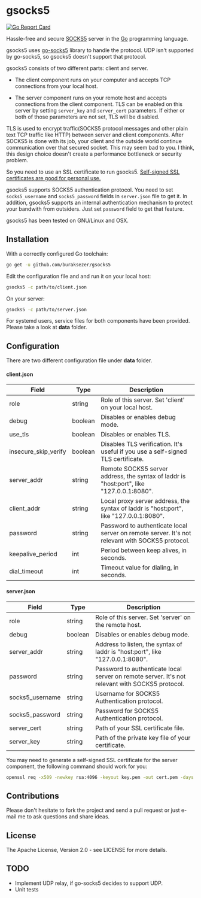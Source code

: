 gsocks5
=======

[![Go Report Card](https://goreportcard.com/badge/github.com/buraksezer/gsocks5)](https://goreportcard.com/report/github.com/buraksezer/gsocks5)

Hassle-free and secure [SOCKS5](https://en.wikipedia.org/wiki/SOCKS) server in the [Go](https://golang.org) programming language.

gsocks5 uses [go-socks5](https://github.com/armon/go-socks5) library to handle the protocol. UDP isn't supported by go-socks5, so gsocks5 doesn't support that protocol.

gsocks5 consists of two different parts: client and server.

* The client component runs on your computer and accepts TCP connections from your local host.

* The server component runs on your remote host and accepts connections from the client component. TLS can be enabled on this server by setting `server_key` and `server_cert` parameters. If either or both of those parameters are not set, TLS will be disabled.

TLS is used to encrypt traffic(SOCKS5 protocol messages and other plain text TCP traffic like HTTP) between server and client components. After SOCKS5 is done with its job, your client and the outside world continue communication over that secured socket. This may seem bad to you. I think, this design choice doesn't create a performance bottleneck or security problem.

So you need to use an SSL certificate to run gsocks5. [Self-signed SSL certificates are good for personal use.](https://security.stackexchange.com/a/68339)

gsocks5 supports SOCKS5 authentication protocol. You need to set `socks5_username` and `socks5_password` fields in `server.json` file to get it. In addition, gsocks5 supports an internal authentication mechanism to protect your bandwith from outsiders. Just set `password` field to get that feature.

gsocks5 has been tested on GNU/Linux and OSX.

Installation
------------
With a correctly configured Go toolchain:

```sh
go get -u github.com/buraksezer/gsocks5
```

Edit the configuration file and and run it on your local host:

```sh
gsocks5 -c path/to/client.json
```

On your server:

```sh
gsocks5 -c path/to/server.json
```

For systemd users, service files for both components have been provided. Please take a look at **data** folder.

Configuration
-------------
There are two different configuration file under **data** folder.

#### client.json

Field        |  Type   | Description
------------ | ------- |-------------
role | string | Role of this server. Set 'client' on your local host.
debug | boolean | Disables or enables debug mode.
use_tls | boolean | Disables or enables TLS.
insecure_skip_verify | boolean | Disables TLS verification. It's useful if you use a self-signed TLS certificate.
server_addr | string | Remote SOCKS5 server address, the syntax of laddr is "host:port", like "127.0.0.1:8080".
client_addr | string | Local proxy server address, the syntax of laddr is "host:port", like "127.0.0.1:8080".
password | string| Password to authenticate local server on remote server. It's not relevant with SOCKS5 protocol. 
keepalive_period | int | Period between keep alives, in seconds.
dial_timeout | int | Timeout value for dialing, in seconds.

#### server.json

Field        |  Type   | Description
------------ | ------- |-------------
role | string | Role of this server. Set 'server' on the remote host.
debug | boolean | Disables or enables debug mode.
server_addr | string | Address to listen, the syntax of laddr is "host:port", like "127.0.0.1:8080".
password | string | Password to authenticate local server on remote server. It's not relevant with SOCKS5 protocol. 
socks5_username | string | Username for SOCKS5 Authentication protocol.
socks5_password | string | Password for SOCKS5 Authentication protocol.
server_cert | string | Path of your SSL certificate file.
server_key | string | Path of the private key file of your certificate.

You may need to generate a self-signed SSL certificate for the server component, the following command should work for you:

```sh
openssl req -x509 -newkey rsa:4096 -keyout key.pem -out cert.pem -days 365
```

Contributions
-------------
Please don't hesitate to fork the project and send a pull request or just e-mail me to ask questions and share ideas.

License
-------
The Apache License, Version 2.0 - see LICENSE for more details.

TODO
----
* Implement UDP relay, if go-socks5 decides to support UDP.
* Unit tests
